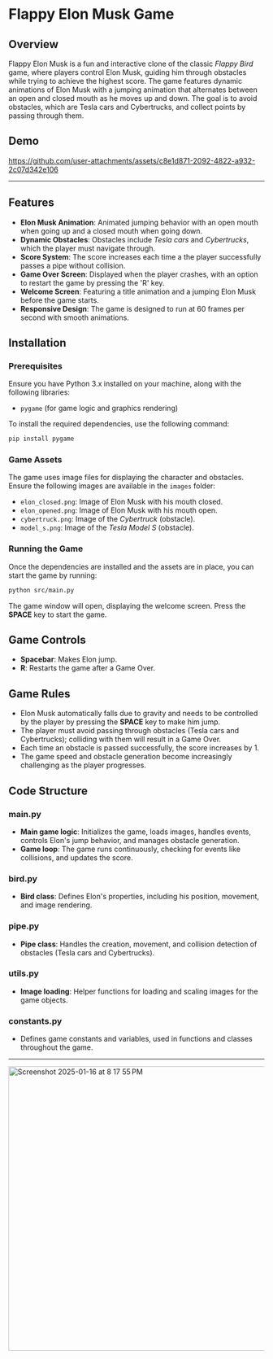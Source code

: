 
# Flappy Elon Musk Game

## Overview

Flappy Elon Musk is a fun and interactive clone of the classic *Flappy Bird* game, where players control Elon Musk, guiding him through obstacles while trying to achieve the highest score. The game features dynamic animations of Elon Musk with a jumping animation that alternates between an open and closed mouth as he moves up and down. The goal is to avoid obstacles, which are Tesla cars and Cybertrucks, and collect points by passing through them.

## Demo


https://github.com/user-attachments/assets/c8e1d871-2092-4822-a932-2c07d342e106


---
## Features

- **Elon Musk Animation**: Animated jumping behavior with an open mouth when going up and a closed mouth when going down.
- **Dynamic Obstacles**: Obstacles include *Tesla cars* and *Cybertrucks*, which the player must navigate through.
- **Score System**: The score increases each time a the player successfully passes a pipe without collision.
- **Game Over Screen**: Displayed when the player crashes, with an option to restart the game by pressing the 'R' key.
- **Welcome Screen**: Featuring a title animation and a jumping Elon Musk before the game starts.
- **Responsive Design**: The game is designed to run at 60 frames per second with smooth animations.

## Installation

### Prerequisites
Ensure you have Python 3.x installed on your machine, along with the following libraries:

- `pygame` (for game logic and graphics rendering)

To install the required dependencies, use the following command:

```bash
pip install pygame
```

### Game Assets

The game uses image files for displaying the character and obstacles. Ensure the following images are available in the `images` folder:

- `elon_closed.png`: Image of Elon Musk with his mouth closed.
- `elon_opened.png`: Image of Elon Musk with his mouth open.
- `cybertruck.png`: Image of the *Cybertruck* (obstacle).
- `model_s.png`: Image of the *Tesla Model S* (obstacle).

### Running the Game

Once the dependencies are installed and the assets are in place, you can start the game by running:

```bash
python src/main.py
```

The game window will open, displaying the welcome screen. Press the **SPACE** key to start the game.

## Game Controls

- **Spacebar**: Makes Elon jump.
- **R**: Restarts the game after a Game Over.

## Game Rules

- Elon Musk automatically falls due to gravity and needs to be controlled by the player by pressing the **SPACE** key to make him jump.
- The player must avoid passing through obstacles (Tesla cars and Cybertrucks); colliding with them will result in a Game Over.
- Each time an obstacle is passed successfully, the score increases by 1.
- The game speed and obstacle generation become increasingly challenging as the player progresses.

## Code Structure

### main.py
- **Main game logic**: Initializes the game, loads images, handles events, controls Elon's jump behavior, and manages obstacle generation.
- **Game loop**: The game runs continuously, checking for events like collisions, and updates the score.

### bird.py
- **Bird class**: Defines Elon's properties, including his position, movement, and image rendering.

### pipe.py
- **Pipe class**: Handles the creation, movement, and collision detection of obstacles (Tesla cars and Cybertrucks).

### utils.py
- **Image loading**: Helper functions for loading and scaling images for the game objects.

### constants.py
- Defines game constants and variables, used in functions and classes throughout the game.

---
<img width="559" alt="Screenshot 2025-01-16 at 8 17 55 PM" src="https://github.com/user-attachments/assets/709af6b5-0574-4c21-9a47-d1aed9cbdc00" />


